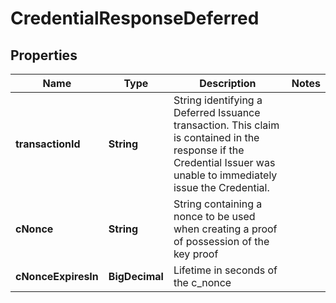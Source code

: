 # CredentialResponseDeferred

## Properties

| Name                | Type           | Description                                                                                                                                                          | Notes |
| ------------------- | -------------- | -------------------------------------------------------------------------------------------------------------------------------------------------------------------- | ----- |
| **transactionId**   | **String**     | String identifying a Deferred Issuance transaction. This claim is contained in the response if the Credential Issuer was unable to immediately issue the Credential. |       |
| **cNonce**          | **String**     | String containing a nonce to be used when creating a proof of possession of the key proof                                                                            |       |
| **cNonceExpiresIn** | **BigDecimal** | Lifetime in seconds of the c_nonce                                                                                                                                   |       |
